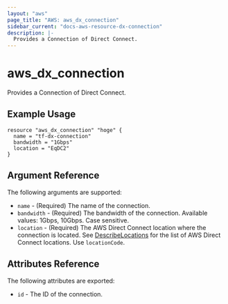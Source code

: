 ```yaml
---
layout: "aws"
page_title: "AWS: aws_dx_connection"
sidebar_current: "docs-aws-resource-dx-connection"
description: |-
  Provides a Connection of Direct Connect.
---
```


# aws_dx_connection

Provides a Connection of Direct Connect.

## Example Usage

```hcl
resource "aws_dx_connection" "hoge" {
  name = "tf-dx-connection"
  bandwidth = "1Gbps"
  location = "EqDC2"
}
```

## Argument Reference

The following arguments are supported:

* `name` - (Required) The name of the connection.
* `bandwidth` - (Required) The bandwidth of the connection. Available values: 1Gbps, 10Gbps. Case sensitive.
* `location` - (Required) The AWS Direct Connect location where the connection is located. See [DescribeLocations](https://docs.aws.amazon.com/directconnect/latest/APIReference/API_DescribeLocations.html) for the list of AWS Direct Connect locations. Use `locationCode`.

## Attributes Reference

The following attributes are exported:

* `id` - The ID of the connection.
